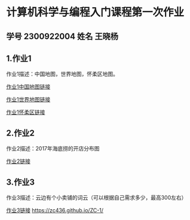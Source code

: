 # 计算机科学与编程入门课程第一次作业  
## 学号 2300922004  姓名 王晓杨  
## 1.作业1  
作业1描述：中国地图，世界地图，怀柔区地图。

[作业1中国地图链接](https://zc436.github.io/中国地图.html)

[作业1世界地图链接](https://zc436.github.io/ZC-1/.guthb.io/世界地图.html)

[作业1怀柔区链接](https://github.com/ZC436/-.guthb.io/怀柔区.html)
## 2.作业2 
作业2描述：2017年海底捞的开店分布图

[作业2链接](https://github.com/ZC436/-.guthb.io/2017年海底捞门店数量.html)
## 3.作业3 
作业3描述：云边有个小卖铺的词云（可以根据自己需求多少，最高300左右）

[作业3链接](https://github.com/ZC436/-.guthb.io/云边有个小卖铺词频.html)
https://zc436.github.io/ZC-1/
